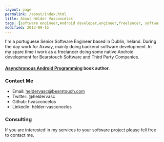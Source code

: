 ```yaml
---
layout: page
permalink: /about/index.html
title: About Hélder Vasconcelos
tags: [software engineer,Android developer,engineer,freelancer, software, developer, resume]
modified: 2013-09-16
---
```


I'm a portuguese Senior Software Engineer based in Dublin, Ireland. During the day work for Axway, mainly doing backend software development. In my spare time i work as a freelancer doing some native Android development for Bearstouch Software and Third Party Companies.

#### [Asynchronous Android Programming](https://www.packtpub.com/application-development/asynchronous-android) book author.

### Contact Me

* Email: heldervasc@bearstouch.com
* Twitter: @heldervasc
* Github: hvasconcelos
* LinkedIn: hélder-vasconcelos

### Consulting

If you are interested in my services to your software project please fell free to contact me.


